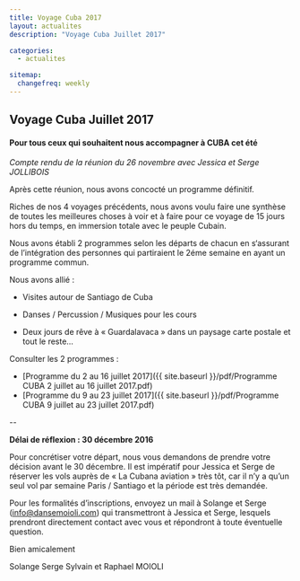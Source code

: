 ```yaml
---
title: Voyage Cuba 2017
layout: actualites
description: "Voyage Cuba Juillet 2017"

categories:
  - actualites

sitemap:
  changefreq: weekly
---
```


## Voyage Cuba Juillet 2017

#### Pour tous ceux qui souhaitent nous accompagner à CUBA cet été

*Compte rendu de la réunion du 26 novembre avec Jessica et Serge JOLLIBOIS*

Après cette réunion, nous avons concocté un programme définitif.

Riches de nos 4 voyages précédents, nous avons voulu faire une synthèse de toutes les meilleures choses à voir et à faire pour ce voyage de 15 jours hors du temps, en immersion totale avec le peuple Cubain.

Nous avons établi 2 programmes selon les départs de chacun en s‘assurant de l’intégration des personnes qui partiraient le 2éme semaine en ayant un programme commun.

Nous avons allié :

- Visites autour de Santiago de Cuba

- Danses / Percussion / Musiques pour les cours

- Deux jours de rêve à « Guardalavaca » dans un paysage carte postale et tout le reste…

Consulter les 2 programmes :

- [Programme du 2 au 16 juillet 2017]({{ site.baseurl }}/pdf/Programme CUBA 2 juillet au 16 juillet 2017.pdf)
- [Programme du 9 au 23 juillet 2017]({{ site.baseurl }}/pdf/Programme CUBA 9 juillet au 23 juillet 2017.pdf)

--

**Délai de réflexion : 30 décembre 2016**

Pour concrétiser votre départ, nous vous demandons de prendre votre décision avant le 30 décembre. Il est impératif pour Jessica et Serge de réserver les vols auprès de « La Cubana aviation » très tôt, car il n’y a qu’un seul vol par semaine Paris / Santiago et la période est très demandée.

Pour les formalités d’inscriptions, envoyez un mail à Solange et Serge (info@dansemoioli.com) qui transmettront à Jessica et Serge, lesquels prendront directement contact avec vous et répondront à toute éventuelle question.

Bien amicalement

Solange Serge Sylvain et Raphael MOIOLI
